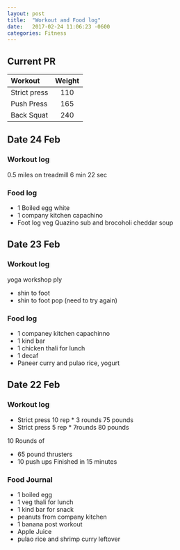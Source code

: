 ```yaml
---
layout: post
title:  "Workout and Food log"
date:   2017-02-24 11:06:23 -0600
categories: Fitness
---
```


## Current PR

|Workout |Weight  |
|:--------|:-------:|
|Strict press | 110 |
|Push Press |165|
|Back Squat | 240 |


## Date 24 Feb


### Workout log
0.5 miles on treadmill  6 min 22 sec



### Food log
* 1 Boiled egg white
* 1 company kitchen capachino
* Foot log veg Quazino sub and brocoholi cheddar soup



## Date 23 Feb


### Workout log
 yoga workshop ply
* shin to foot
* shin to foot pop (need to try again)



### Food log

* 1 companey kitchen capachinno
* 1 kind bar 
* 1 chicken thali for lunch
* 1 decaf
* Paneer curry and pulao rice, yogurt


## Date 22 Feb


### Workout log

* Strict press 10  rep * 3 rounds  75 pounds
* Strict press  5 rep * 7rounds     80 pounds

10 Rounds of 

* 65 pound thrusters
* 10 push ups 
Finished in 15 minutes


### Food Journal 

* 1 boiled egg
* 1 veg thali for lunch
* 1 kind bar for snack 
* peanuts from company kitchen
* 1 banana post workout
* Apple Juice
* pulao rice and shrimp curry leftover